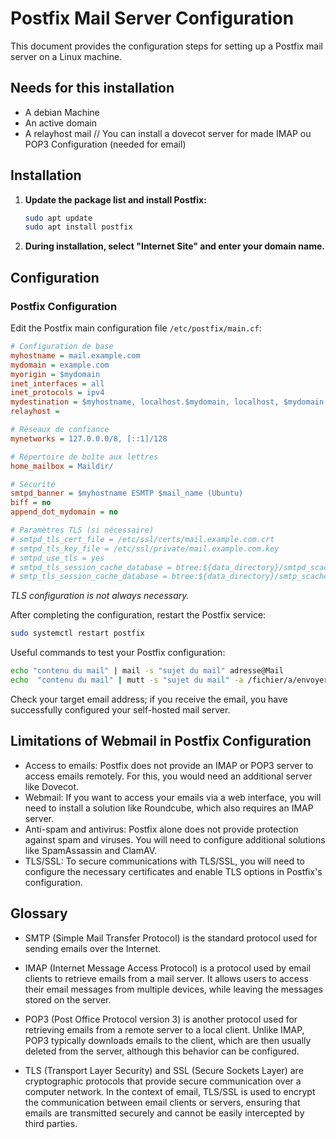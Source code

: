 # Postfix Mail Server Configuration

This document provides the configuration steps for setting up a Postfix mail server on a Linux machine.

## **Needs for this installation**

- A debian Machine
- An active domain
- A relayhost mail // You can install a dovecot server for made IMAP ou POP3 Configuration (needed for email)

## Installation

1. **Update the package list and install Postfix:**
    ```bash
    sudo apt update
    sudo apt install postfix
    ```

2. **During installation, select "Internet Site" and enter your domain name.**

## Configuration

### Postfix Configuration

Edit the Postfix main configuration file `/etc/postfix/main.cf`:

```ini
# Configuration de base
myhostname = mail.example.com
mydomain = example.com
myorigin = $mydomain
inet_interfaces = all
inet_protocols = ipv4
mydestination = $myhostname, localhost.$mydomain, localhost, $mydomain
relayhost =

# Réseaux de confiance
mynetworks = 127.0.0.0/8, [::1]/128

# Répertoire de boîte aux lettres
home_mailbox = Maildir/

# Sécurité
smtpd_banner = $myhostname ESMTP $mail_name (Ubuntu)
biff = no
append_dot_mydomain = no

# Paramètres TLS (si nécessaire)
# smtpd_tls_cert_file = /etc/ssl/certs/mail.example.com.crt
# smtpd_tls_key_file = /etc/ssl/private/mail.example.com.key
# smtpd_use_tls = yes
# smtpd_tls_session_cache_database = btree:${data_directory}/smtpd_scache
# smtp_tls_session_cache_database = btree:${data_directory}/smtp_scache
```

*TLS configuration is not always necessary.*

After completing the configuration, restart the Postfix service:

```Bash
sudo systemctl restart postfix
```

Useful commands to test your Postfix configuration:

```sh
echo "contenu du mail" | mail -s "sujet du mail" adresse@Mail
echo  "contenu du mail" | mutt -s "sujet du mail" -a /fichier/a/envoyer -- adresse@Mail
```

Check your target email address; if you receive the email, you have successfully configured your self-hosted mail server. 

## Limitations of Webmail in Postfix Configuration

- Access to emails: Postfix does not provide an IMAP or POP3 server to access emails remotely. For this, you would need an additional server like Dovecot.
- Webmail: If you want to access your emails via a web interface, you will need to install a solution like Roundcube, which also requires an IMAP server.
- Anti-spam and antivirus: Postfix alone does not provide protection against spam and viruses. You will need to configure additional solutions like SpamAssassin and ClamAV.
- TLS/SSL: To secure communications with TLS/SSL, you will need to configure the necessary certificates and enable TLS options in Postfix's configuration.

## Glossary

- SMTP (Simple Mail Transfer Protocol) is the standard protocol used for sending emails over the Internet.

- IMAP (Internet Message Access Protocol) is a protocol used by email clients to retrieve emails from a mail server. It allows users to access their email messages from multiple devices, while leaving the messages stored on the server.

- POP3 (Post Office Protocol version 3) is another protocol used for retrieving emails from a remote server to a local client. Unlike IMAP, POP3 typically downloads emails to the client, which are then usually deleted from the server, although this behavior can be configured.

- TLS (Transport Layer Security) and SSL (Secure Sockets Layer) are cryptographic protocols that provide secure communication over a computer network. In the context of email, TLS/SSL is used to encrypt the communication between email clients or servers, ensuring that emails are transmitted securely and cannot be easily intercepted by third parties.